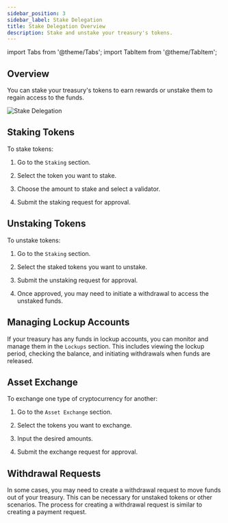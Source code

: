 ```yaml
---
sidebar_position: 3
sidebar_label: Stake Delegation
title: Stake Delegation Overview
description: Stake and unstake your treasury's tokens.
---
```

import Tabs from '@theme/Tabs';
import TabItem from '@theme/TabItem';

## Overview

You can stake your treasury's tokens to earn rewards or unstake them to regain access to the funds.

![Stake Delegation](/img/screens/stake.png)

## Staking Tokens

To stake tokens:
    
1.  Go to the `Staking` section.
    
2.  Select the token you want to stake.
    
3.  Choose the amount to stake and select a validator.
    
4.  Submit the staking request for approval.
    

## Unstaking Tokens

To unstake tokens:

1.  Go to the `Staking` section.
    
2.  Select the staked tokens you want to unstake.
    
3.  Submit the unstaking request for approval.
    
4.  Once approved, you may need to initiate a withdrawal to access the unstaked funds.
    

## Managing Lockup Accounts

If your treasury has any funds in lockup accounts, you can monitor and manage them in the `Lockups` section. This includes viewing the lockup period, checking the balance, and initiating withdrawals when funds are released.

## Asset Exchange

To exchange one type of cryptocurrency for another:

1.  Go to the `Asset Exchange` section.
    
2.  Select the tokens you want to exchange.
    
3.  Input the desired amounts.
    
4.  Submit the exchange request for approval.
    

## Withdrawal Requests

In some cases, you may need to create a withdrawal request to move funds out of your treasury. This can be necessary for unstaked tokens or other scenarios. The process for creating a withdrawal request is similar to creating a payment request.

